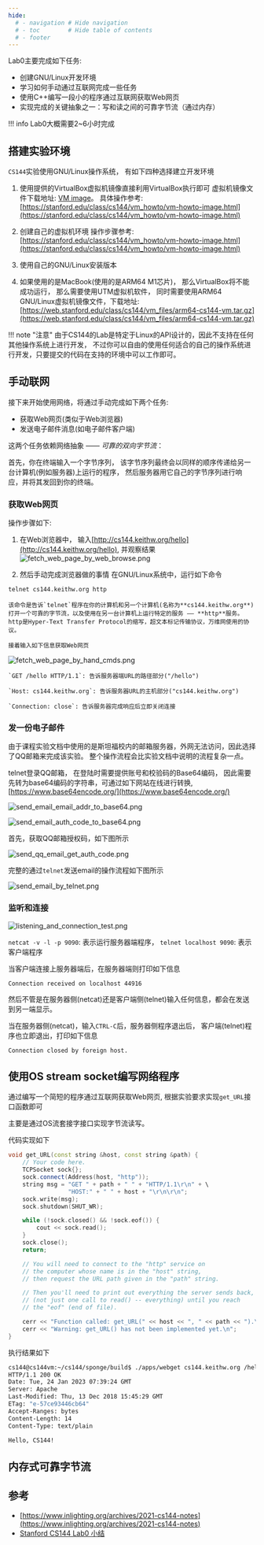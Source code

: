 ```yaml
---
hide:
  # - navigation # Hide navigation
  # - toc        # Hide table of contents
  # - footer
---
```


Lab0主要完成如下任务:

- 创建GNU/Linux开发环境
- 学习如何手动通过互联网完成一些任务
- 使用C++编写一段小的程序通过互联网获取Web网页
- 实现完成的关键抽象之一：写和读之间的可靠字节流（通过内存）

!!! info
    Lab0大概需要2~6小时完成


## 搭建实验环境

`CS144`实验使用GNU/Linux操作系统， 有如下四种选择建立开发环境

1. 使用提供的VirtualBox虚拟机镜像直接利用VirtualBox执行即可
   虚拟机镜像文件下载地址: [VM image](https://stanford.edu/class/cs144/vm_files/cs144_vm.ova)。
   具体操作参考: [https://stanford.edu/class/cs144/vm_howto/vm-howto-image.html](https://stanford.edu/class/cs144/vm_howto/vm-howto-image.html)

2. 创建自己的虚拟机环境
   操作步骤参考: [https://stanford.edu/class/cs144/vm_howto/vm-howto-image.html](https://stanford.edu/class/cs144/vm_howto/vm-howto-image.html)


3. 使用自己的GNU/Linux安装版本


4. 如果使用的是MacBook(使用的是ARM64 M1芯片)， 那么VirtualBox将不能成功运行， 那么需要使用UTM虚拟机软件， 同时需要使用ARM64 GNU/Linux虚拟机镜像文件，下载地址: [https://web.stanford.edu/class/cs144/vm_files/arm64-cs144-vm.tar.gz](https://web.stanford.edu/class/cs144/vm_files/arm64-cs144-vm.tar.gz)


!!! note "注意"
    由于CS144的Lab是特定于Linux的API设计的，因此不支持在任何其他操作系统上进行开发， 不过你可以自由的使用任何适合的自己的操作系统进行开发，只要提交的代码在支持的环境中可以工作即可。


## 手动联网

接下来开始使用网络，将通过手动完成如下两个任务:

- 获取Web网页(类似于Web浏览器)
- 发送电子邮件消息(如电子邮件客户端)

这两个任务依赖网络抽象 —— *可靠的双向字节流*：

首先，你在终端输入一个字节序列， 该字节序列最终会以同样的顺序传递给另一台计算机(例如服务器)上运行的程序， 然后服务器用它自己的字节序列进行响应，并将其发回到你的终端。

### 获取Web网页


操作步骤如下:

1. 在Web浏览器中， 输入[http://cs144.keithw.org/hello](http://cs144.keithw.org/hello), 并观察结果
![fetch_web_page_by_web_browse.png](/images/fetch_web_page_by_web_browse.png)

2. 然后手动完成浏览器做的事情
在GNU/Linux系统中，运行如下命令
```bash
telnet cs144.keithw.org http
```

    该命令是告诉`telnet`程序在你的计算机和另一个计算机(名称为**cs144.keithw.org**)打开一个可靠的字节流，以及使用在另一台计算机上运行特定的服务 —— **http**服务。 http是Hyper-Text Transfer Protocol的缩写，超文本标记传输协议，万维网使用的协议。

    接着输入如下信息获取Web网页
![fetch_web_page_by_hand_cmds.png](/images/fetch_web_page_by_hand_cmds.png)

    `GET /hello HTTP/1.1`: 告诉服务器端URL的路径部分("/hello")

    `Host: cs144.keithw.org`: 告诉服务器URL的主机部分("cs144.keithw.org")

    `Connection: close`: 告诉服务器完成响应后立即关闭连接


### 发一份电子邮件

由于课程实验文档中使用的是斯坦福校内的邮箱服务器，外网无法访问，因此选择了QQ邮箱来完成该实验。 整个操作流程会比实验文档中说明的流程复杂一点。


telnet登录QQ邮箱， 在登陆时需要提供账号和校验码的Base64编码， 因此需要先转为base64编码的字符串，可通过如下网站在线进行转换, [https://www.base64encode.org/](https://www.base64encode.org/)

![send_email_email_addr_to_base64.png](/images/send_email_email_addr_to_base64.png)

![send_email_auth_code_to_base64.png](/images/send_email_auth_code_to_base64.png)

首先，获取QQ邮箱授权码，如下图所示

![send_qq_email_get_auth_code.png](/images/send_qq_email_get_auth_code.png)

完整的通过`telnet`发送email的操作流程如下图所示

![send_email_by_telnet.png](/images/send_email_by_telnet.png)

### 监听和连接

![listening_and_connection_test.png](/images/listening_and_connection_test.png)

`netcat -v -l -p 9090`: 表示运行服务器端程序，
`telnet localhost 9090`: 表示客户端程序

当客户端连接上服务器端后，在服务器端则打印如下信息

```
Connection received on localhost 44916
```

然后不管是在服务器侧(netcat)还是客户端侧(telnet)输入任何信息，都会在发送到另一端显示。

当在服务器侧(netcat)，输入`CTRL-C`后，服务器侧程序退出后， 客户端(telnet)程序也立即退出，打印如下信息

```
Connection closed by foreign host.
```

## 使用OS stream socket编写网络程序

通过编写一个简短的程序通过互联网获取Web网页, 根据实验要求实现`get_URL`接口函数即可

主要是通过OS流套接字接口实现字节流读写。

代码实现如下

```cpp linenums="1" hl_lines="3-15"
void get_URL(const string &host, const string &path) {
    // Your code here.
    TCPSocket sock{};
    sock.connect(Address(host, "http"));
    string msg = "GET " + path + " " + "HTTP/1.1\r\n" + \
                 "HOST:" + " " + host + "\r\n\r\n";
    sock.write(msg);
    sock.shutdown(SHUT_WR);

    while (!sock.closed() && !sock.eof()) {
        cout << sock.read();
    }
    sock.close();
    return;

    // You will need to connect to the "http" service on
    // the computer whose name is in the "host" string,
    // then request the URL path given in the "path" string.

    // Then you'll need to print out everything the server sends back,
    // (not just one call to read() -- everything) until you reach
    // the "eof" (end of file).

    cerr << "Function called: get_URL(" << host << ", " << path << ").\n";
    cerr << "Warning: get_URL() has not been implemented yet.\n";
}
```

执行结果如下

```bash
cs144@cs144vm:~/cs144/sponge/build$ ./apps/webget cs144.keithw.org /hello
HTTP/1.1 200 OK
Date: Tue, 24 Jan 2023 07:39:24 GMT
Server: Apache
Last-Modified: Thu, 13 Dec 2018 15:45:29 GMT
ETag: "e-57ce93446cb64"
Accept-Ranges: bytes
Content-Length: 14
Content-Type: text/plain

Hello, CS144!

```

## 内存式可靠字节流


## 参考

- [https://www.inlighting.org/archives/2021-cs144-notes](https://www.inlighting.org/archives/2021-cs144-notes)
- [Stanford CS144 Lab0 小结](https://zhuanlan.zhihu.com/p/393774423)

